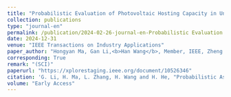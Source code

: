 ```yaml
---
title: "Probabilistic Evaluation of Photovoltaic Hosting Capacity in Unbalanced Distribution Network via Polynomial Chaos Based Kriging Model"
collection: publications
type: "journal-en"
permalink: /publication/2024-02-26-journal-en-Probabilistic Evaluation of Photovoltaic Hosting Capacity in Unbalanced Distribution Network via Polynomial Chaos Based Kriging Model
date: 2024-12-31
venue: "IEEE Transactions on Industry Applications"
paper_author: "Hongyan Ma, Gan Li,<b>Han Wang</b>, Member, IEEE, Zheng Yan, Xiaoyuan Xu, Member, IEEE"
corresponding: True
remark: "(SCI)"
paperurl: "https://xplorestaging.ieee.org/document/10526346"
citation: 'G. Li, H. Ma, L. Zhang, H. Wang and H. He, "Probabilistic Assessment of Photovoltaic Hosting Capacity in Distribution Network via Sparse Polynomial Chaos Expansion," 2023 3rd Power System and Green Energy Conference (PSGEC), Shanghai, China, 2023, pp. 191-196'
volume: "Early Access"
---
```

